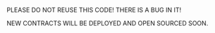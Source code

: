 PLEASE DO NOT REUSE THIS CODE! THERE IS A BUG IN IT! 

NEW CONTRACTS WILL BE DEPLOYED AND OPEN SOURCED SOON.
